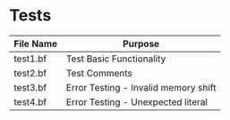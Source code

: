 # Tests

| File Name | Purpose |
|-----------|---------|
| test1.bf | Test Basic Functionality |
| test2.bf | Test Comments |
| test3.bf | Error Testing - Invalid memory shift |
| test4.bf | Error Testing - Unexpected literal |